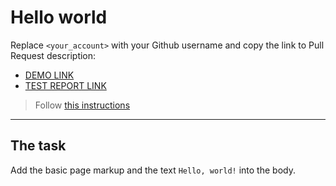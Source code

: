 # Hello world
Replace `<your_account>` with your Github username and copy the link to Pull Request description:
- [DEMO LINK](https://<your_account>.github.io/layout_hello-world/) <br>
- [TEST REPORT LINK](https://<your_account>.github.io/layout_hello-world/report/html_report/)

> Follow [this instructions](https://github.com/mate-academy/layout_task-guideline#how-to-solve-the-layout-tasks-on-github)
___

## The task 
Add the basic page markup and the text `Hello, world!` into the body.
